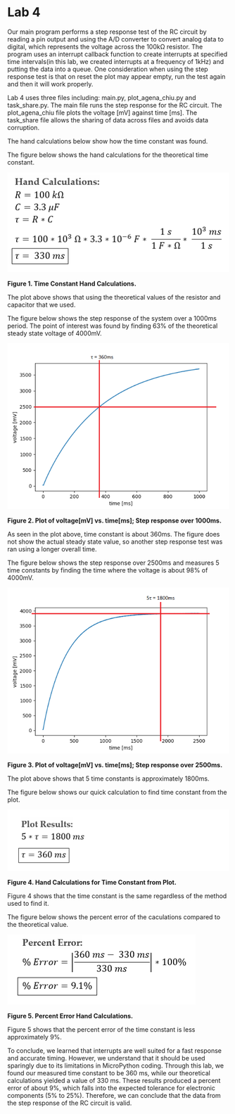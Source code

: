 # Lab 4

Our main program performs a step response test of the RC circuit by reading a pin output and using the A/D converter to convert
analog data to digital, which represents the voltage across the 100kΩ resistor. The program uses an interrupt callback function to 
create interrupts at specified time intervals(in this lab, we created interrupts at a frequency of 1kHz) and putting the data 
into a queue. One consideration when using the step response test is that on reset the plot may appear empty, run the test again 
and then it will work properly.

Lab 4 uses three files including: main.py, plot_agena_chiu.py and task_share.py. The main file runs the step response 
for the RC circuit. The plot_agena_chiu file plots the voltage [mV] against time [ms]. The task_share file allows the sharing 
of data across files and avoids data corruption.

The hand calculations below show how the time constant was found.


The figure below shows the hand calculations for the theoretical time constant.

![alt text](Time_Const_From_HandCalcs.png)

**Figure 1. Time Constant Hand Calculations.**

The plot above shows that using the theoretical values of the resistor and capacitor that we used. 

The figure below shows the step response of the system over a 1000ms period. The point of interest was found by
finding 63% of the theoretical steady state voltage of 4000mV.

![alt text](1000pt_step.png)

**Figure 2. Plot of voltage[mV] vs. time[ms]; Step response over 1000ms.**

As seen in the plot above, time constant is about 360ms. The figure does not show the actual steady state value,
so another step response test was ran using a longer overall time.

The figure below shows the step response over 2500ms and measures 5 time constants by finding the time where 
the voltage is about 98% of 4000mV.

![alt text](2500pt_step.png)

**Figure 3. Plot of voltage[mV] vs. time[ms]; Step response over 2500ms.**

The plot above shows that 5 time constants is approximately 1800ms. 

The figure below shows our quick calculation to find time constant from the plot.

![alt text](Time_Const_From_Plot.png)

**Figure 4. Hand Calculations for Time Constant from Plot.**

Figure 4 shows that the time constant is the same regardless of the method used to find it.

The figure below shows the percent error of the caculations compared to the theoretical value.

![alt text](Percent_Error.png)

**Figure 5. Percent Error Hand Calculations.**

Figure 5 shows that the percent error of the time constant is less approximately 9%.

To conclude, we learned that interrupts are well suited for a fast response and accurate timing. However, we understand that it 
should be used sparingly due to its limitations in MicroPython coding. Through this lab, we found our measured time constant to be 
360 ms, while our theoretical calculations yielded a value of 330 ms. These results produced a percent error of about 9%, which 
falls into the expected tolerance for electronic components (5% to 25%). Therefore, we can conclude that the data from the 
step response of the RC circuit is valid.